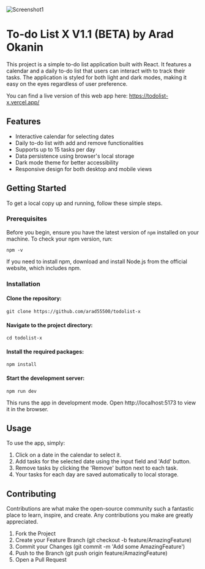 ![Screenshot1](src/Screenshots/Screenshot2.png "screenshot1")

# To-do List X V1.1 (BETA) by Arad Okanin

This project is a simple to-do list application built with React. It features a calendar and a daily to-do list that users can interact with to track their tasks. The application is styled for both light and dark modes, making it easy on the eyes regardless of user preference.

You can find a live version of this web app here: https://todolist-x.vercel.app/

## Features

- Interactive calendar for selecting dates
- Daily to-do list with add and remove functionalities
- Supports up to 15 tasks per day
- Data persistence using browser's local storage
- Dark mode theme for better accessibility
- Responsive design for both desktop and mobile views

## Getting Started

To get a local copy up and running, follow these simple steps.

### Prerequisites

Before you begin, ensure you have the latest version of `npm` installed on your machine. To check your npm version, run:

```
npm -v
```

If you need to install npm, download and install Node.js from the official website, which includes npm.

### Installation

#### Clone the repository:

```
git clone https://github.com/arad55500/todolist-x
```

#### Navigate to the project directory:

```
cd todolist-x
```

#### Install the required packages:

```
npm install
```


#### Start the development server:

```
npm run dev
```

This runs the app in development mode. Open http://localhost:5173 to view it in the browser.

## Usage

To use the app, simply:

1. Click on a date in the calendar to select it.
2. Add tasks for the selected date using the input field and 'Add' button.
3. Remove tasks by clicking the 'Remove' button next to each task.
4. Your tasks for each day are saved automatically to local storage.

## Contributing

Contributions are what make the open-source community such a fantastic place to learn, inspire, and create. Any contributions you make are greatly appreciated.

1. Fork the Project
2. Create your Feature Branch (git checkout -b feature/AmazingFeature)
3. Commit your Changes (git commit -m 'Add some AmazingFeature')
4. Push to the Branch (git push origin feature/AmazingFeature)
5. Open a Pull Request